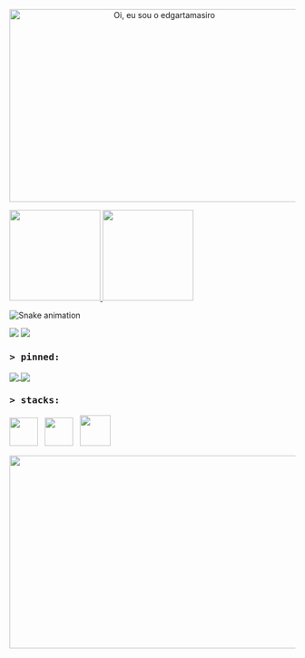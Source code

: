 <!--- comments in html --->
<!--- https://github.com/anuraghazra/github-readme-stats --->
<!--- updated on Jan 20, 2023 --->

<!---<div align="left">
<a href="https://media.giphy.com/media/krewXUB6LBja/giphy.gif">teste de gif animado<img height="400" width="900" src="https://media.giphy.com/media/krewXUB6LBja/giphy.gif"/></a>
</div>--->

<!--- HEADER --->
<p align="center">
  <img src="https://github.com/edgartamasiro/edgartamasiro/raw/main/assets/profile_readme_header.gif" width="530" height="340" alt="Oi, eu sou o edgartamasiro">
</p>

<!--- ESTATÍSTICAS --->
<div>
<a href="https://github.com/edgartamasiro?tab=repositories">
<img height="160" src="https://github-readme-stats-sigma-five.vercel.app/api?username=edgartamasiro&show_icons=true&theme=vision-friendly-dark&hide_border=true&include_all_commits=true&count_private=true"/>
<img height="160" src="https://github-readme-stats-sigma-five.vercel.app/api/top-langs/?username=edgartamasiro&layout=compact&theme=vision-friendly-dark&hide_border=true"/></a>
</div>

<!--- COBRINHA --->
![Snake animation](https://github.com/edgartamasiro/edgartamasiro/blob/output/github-contribution-grid-snake.svg)

<!--- BOTÕES --->
<div>
<a href="https://www.linkedin.com/in/edgartamasiro" target="_blank" rel="noopener noreferrer"><img src="https://img.shields.io/badge/-LinkedIn-%230e76a8?style=flat&logo=linkedin&logoColor=white"></a>
<a href="https://instagram.com/edgartamasiro" target="_blank" rel="noopener noreferrer"><img src="https://img.shields.io/badge/-Instagram-%23cc0079?style=flat&logo=instagram&logoColor=white"></a>
</div>

<!--- REPOSITÓRIOS PINADOS --->
### <samp>&gt; pinned: </samp>
<a href="https://github.com/edgartamasiro/edgartamasiro">
  <img align="center" src="https://github-readme-stats-sigma-five.vercel.app/api/pin/?username=edgartamasiro&repo=edgartamasiro&border_color=000000&theme=chartreuse-dark&hide_border=true" />
</a>
<a href="https://github.com/edgartamasiro/dashboard_supermarket_sales">
  <img align="center" src="https://github-readme-stats-sigma-five.vercel.app/api/pin/?username=edgartamasiro&repo=dashboard_supermarket_sales&border_color=000000&theme=chartreuse-dark&hide_border=true" />
</a>

<!--- TECNOLOGIAS --->
### <samp>&gt; stacks: </samp>
<img src="https://cdn.jsdelivr.net/gh/devicons/devicon/icons/python/python-original.svg" width="50" height="50"/> &nbsp; <img src="https://cdn.jsdelivr.net/gh/devicons/devicon/icons/postgresql/postgresql-plain.svg" width="50" height="50"/> &nbsp; <img src="https://cdn.jsdelivr.net/gh/devicons/devicon/icons/pandas/pandas-original-wordmark.svg" width="54" height="54"/>

<!--- NERD --->
<div align="center">
  <img src="https://media.giphy.com/media/dWesBcTLavkZuG35MI/giphy.gif" width="530" height="340"/>
</div>

<!--- <p align="center"><img src="https://komarev.com/ghpvc/?username=edgartamasiro&style=flat&label=Profile+Views&color=2bd017" alt=""></p> --->
